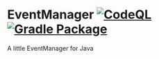 # EventManager [![CodeQL](https://github.com/juhu1705/EventManager/actions/workflows/codeql-analysis.yml/badge.svg)](https://github.com/juhu1705/EventManager/actions/workflows/codeql-analysis.yml) [![Gradle Package](https://github.com/juhu1705/EventManager/actions/workflows/gradle-publish.yml/badge.svg)](https://github.com/juhu1705/EventManager/actions/workflows/gradle-publish.yml)
A little EventManager for Java
